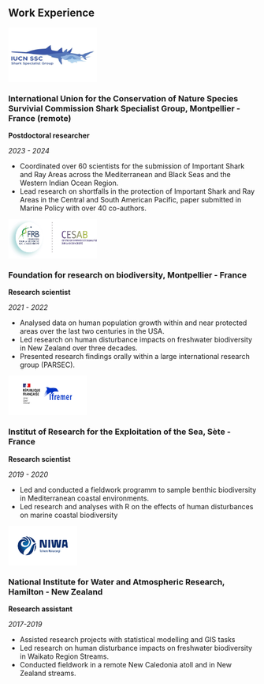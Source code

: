 ## Work Experience

<img align="top" width="180" height="110" src="assets/img/logos/SSG_logo.jpg" alt="SSG logo"> 
<h3>International Union for the Conservation of Nature Species Survivial Commission Shark Specialist Group, Montpellier - France (remote)</h3>

**Postdoctoral researcher**

_2023 - 2024_

- Coordinated over 60 scientists for the submission of Important Shark and Ray Areas across the Mediterranean and Black Seas and the Western Indian Ocean Region. 
- Lead research on shortfalls in the protection of Important Shark and Ray Areas in the Central and South American Pacific, paper submitted in Marine Policy with over 40 co-authors. 

 <img align="top" width="180" height="80" src="assets/img/logos/CESAB_logo.jpeg" alt="CESAB logo"> 
<h3>Foundation for research on biodiversity, Montpellier - France</h3>

**Research scientist**

_2021 - 2022_

- Analysed data on human population growth within and near protected areas over the last two centuries in the USA.
- Led research on human disturbance impacts on freshwater biodiversity in New Zealand over three decades.
-	Presented research findings orally within a large international research group (PARSEC).

<img align="top" width="160" height="80" src="assets/img/logos/Ifremer_logo.png" alt="Ifremer logo">
<h3> Institut of Research for the Exploitation of the Sea, Sète - France</h3>

**Research scientist**

*2019 - 2020*

- Led and conducted a fieldwork programm to sample benthic biodiversity in Mediterranean coastal environments.
- Led research and analyses with R on the effects of human disturbances on marine coastal biodiversity 

<img align="top" width="140" height="80" src="assets/img/logos/NIWA_logo.PNG" alt="NIWA logo">
<h3> National Institute for Water and Atmospheric Research, Hamilton - New Zealand </h3>

**Research assistant**

*2017-2019*

- Assisted research projects with statistical modelling and GIS tasks 
- Led research on human disturbance impacts on freshwater biodiversity in Waikato Region Streams. 
- Conducted fieldwork in a remote New Caledonia atoll and in New Zealand streams.